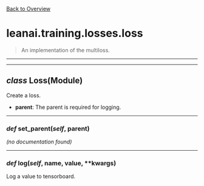 [Back to Overview](../../../README.md)



# leanai.training.losses.loss

> An implementation of the multiloss.


---
---
## *class* **Loss**(Module)

Create a loss.

* **parent**: The parent is required for logging.


---
### *def* **set_parent**(*self*, parent)

*(no documentation found)*

---
### *def* **log**(*self*, name, value, **kwargs)

Log a value to tensorboard.


